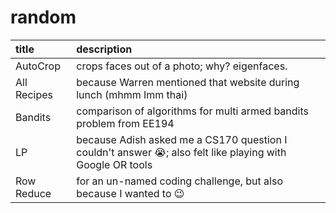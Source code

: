 # random

| title       | description                                                                                               |
|:------------|:----------------------------------------------------------------------------------------------------------|
|AutoCrop     | crops faces out of a photo; why? eigenfaces.                                                              |
|All Recipes  | because Warren mentioned that website during lunch (mhmm Imm thai)                                        |
|Bandits      | comparison of algorithms for multi armed bandits problem from EE194                                       |
|LP           | because Adish asked me a CS170 question I couldn't answer 😭; also felt like playing with Google OR tools |
|Row Reduce   | for an un-named coding challenge, but also because I wanted to 😉                                         |
